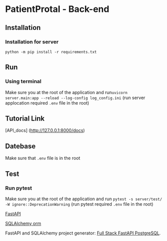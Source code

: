 # PatientProtal - Back-end

## Installation

### Installation for server
`python -m pip install -r requirements.txt`

## Run

### Using terminal

Make sure you at the root of the application and run`uvicorn server.main:app --reload --log-config log_config.ini`
(run server applocation required `.env` file in the root)

## Tutorial Link

[API_docs] (http://127.0.0.1:8000/docs)

## Datebase

Make sure that `.env` file is in the root 

## Test
### Run pytest

Make sure you at the root of the application and run `pytest -s server/test/ -W ignore::DeprecationWarning`
(run pytest required `.env` file in the root)


[FastAPI](https://fastapi.tiangolo.com/tutorial/)

[SQLAlchemy orm](https://docs.sqlalchemy.org/en/14/orm/index.html)

FastAPI and SQLAlchemy project generator: [Full Stack FastAPI PostgreSQL](https://github.com/tiangolo/full-stack-fastapi-postgresql).
